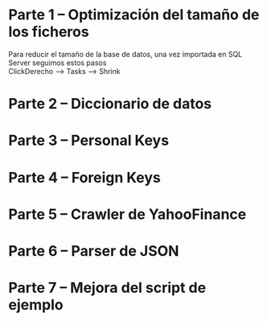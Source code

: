 # Parte 1 – Optimización del tamaño de los ficheros
Para reducir el tamaño de la base de datos, una vez importada en SQL Server seguimos estos pasos  
ClickDerecho --> Tasks --> Shrink
# Parte 2 – Diccionario de datos
# Parte 3 – Personal Keys
# Parte 4 – Foreign Keys
# Parte 5 – Crawler de YahooFinance
# Parte 6 – Parser de JSON
# Parte 7 – Mejora del script de ejemplo
